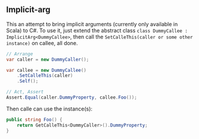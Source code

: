 ## Implicit-arg

This an attempt to bring implicit arguments (currently only available in Scala) to C#. To use it, just extend the abstract class `class DummyCallee : ImplicitArg<DummyCallee>`, then call the `SetCalleThis(caller or some other instance)` on callee, all done.


```csharp
// Arrange
var caller = new DummyCaller();

var callee = new DummyCallee()
    .SetCalleThis(caller)
    .Self();

// Act, Assert
Assert.Equal(caller.DummyProperty, callee.Foo());
```

Then calle can use the instance(s):

```csharp
public string Foo() {
    return GetCalleThis<DummyCaller>().DummyProperty;
}
```
